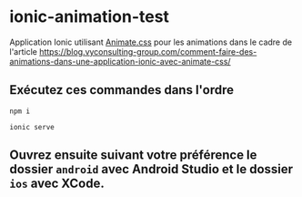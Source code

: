 # ionic-animation-test
Application Ionic utilisant [Animate.css](https://animate.style/) pour les animations dans le cadre de l'article https://blog.vyconsulting-group.com/comment-faire-des-animations-dans-une-application-ionic-avec-animate-css/

## Exécutez ces commandes dans l'ordre

 `npm i`
 
 `ionic serve`
 
 ## Ouvrez ensuite suivant votre préférence le dossier `android` avec Android Studio et le dossier `ios` avec XCode.
